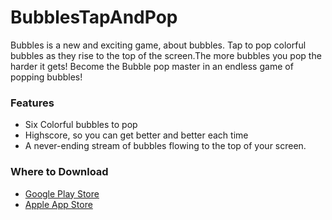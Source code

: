 # BubblesTapAndPop

Bubbles is a new and exciting game, about bubbles. Tap to pop colorful bubbles as they rise to the top of the screen.The more bubbles you pop the harder it gets! Become the Bubble pop master in an endless game of popping bubbles!

### Features
- Six Colorful bubbles to pop
- Highscore, so you can get better and better each time
- A never-ending stream of bubbles flowing to the top of your screen.

### Where to Download
- [Google Play Store](https://play.google.com/store/apps/details?id=com.infamous.pigeons.bubbles.tap.pop)
- [Apple App Store](https://itunes.apple.com/app/id1317536246)
